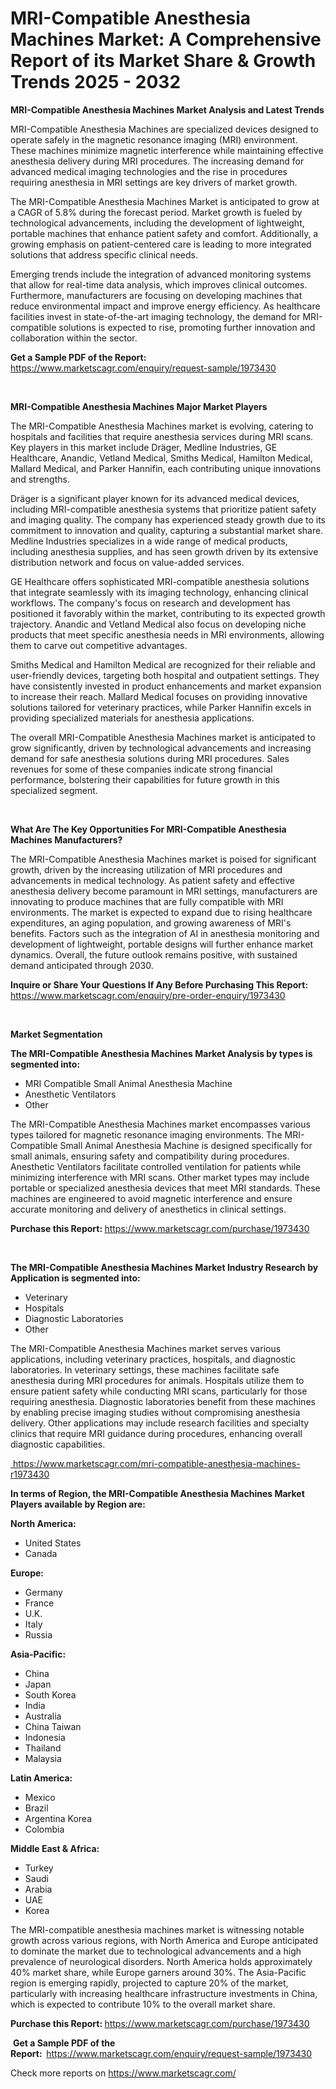 <p><h1>MRI-Compatible Anesthesia Machines Market: A Comprehensive Report of its Market Share & Growth Trends 2025 - 2032</h1></p><p><strong>MRI-Compatible Anesthesia Machines Market Analysis and Latest Trends</strong></p>
<p><p>MRI-Compatible Anesthesia Machines are specialized devices designed to operate safely in the magnetic resonance imaging (MRI) environment. These machines minimize magnetic interference while maintaining effective anesthesia delivery during MRI procedures. The increasing demand for advanced medical imaging technologies and the rise in procedures requiring anesthesia in MRI settings are key drivers of market growth.</p><p>The MRI-Compatible Anesthesia Machines Market is anticipated to grow at a CAGR of 5.8% during the forecast period. Market growth is fueled by technological advancements, including the development of lightweight, portable machines that enhance patient safety and comfort. Additionally, a growing emphasis on patient-centered care is leading to more integrated solutions that address specific clinical needs.</p><p>Emerging trends include the integration of advanced monitoring systems that allow for real-time data analysis, which improves clinical outcomes. Furthermore, manufacturers are focusing on developing machines that reduce environmental impact and improve energy efficiency. As healthcare facilities invest in state-of-the-art imaging technology, the demand for MRI-compatible solutions is expected to rise, promoting further innovation and collaboration within the sector.</p></p>
<p><strong>Get a Sample PDF of the Report:&nbsp;</strong> <a href="https://www.marketscagr.com/enquiry/request-sample/1973430?utm_campaign=2471&utm_medium=2&utm_source=Github&utm_content=ia&utm_term=05032025&utm_id=mri-compatible-anesthesia-machines">https://www.marketscagr.com/enquiry/request-sample/1973430</a></p>
<p>&nbsp;</p>
<p><strong>MRI-Compatible Anesthesia Machines Major Market Players</strong></p>
<p><p>The MRI-Compatible Anesthesia Machines market is evolving, catering to hospitals and facilities that require anesthesia services during MRI scans. Key players in this market include Dräger, Medline Industries, GE Healthcare, Anandic, Vetland Medical, Smiths Medical, Hamilton Medical, Mallard Medical, and Parker Hannifin, each contributing unique innovations and strengths.</p><p>Dräger is a significant player known for its advanced medical devices, including MRI-compatible anesthesia systems that prioritize patient safety and imaging quality. The company has experienced steady growth due to its commitment to innovation and quality, capturing a substantial market share. Medline Industries specializes in a wide range of medical products, including anesthesia supplies, and has seen growth driven by its extensive distribution network and focus on value-added services.</p><p>GE Healthcare offers sophisticated MRI-compatible anesthesia solutions that integrate seamlessly with its imaging technology, enhancing clinical workflows. The company's focus on research and development has positioned it favorably within the market, contributing to its expected growth trajectory. Anandic and Vetland Medical also focus on developing niche products that meet specific anesthesia needs in MRI environments, allowing them to carve out competitive advantages.</p><p>Smiths Medical and Hamilton Medical are recognized for their reliable and user-friendly devices, targeting both hospital and outpatient settings. They have consistently invested in product enhancements and market expansion to increase their reach. Mallard Medical focuses on providing innovative solutions tailored for veterinary practices, while Parker Hannifin excels in providing specialized materials for anesthesia applications.</p><p>The overall MRI-Compatible Anesthesia Machines market is anticipated to grow significantly, driven by technological advancements and increasing demand for safe anesthesia solutions during MRI procedures. Sales revenues for some of these companies indicate strong financial performance, bolstering their capabilities for future growth in this specialized segment.</p></p>
<p>&nbsp;</p>
<p><strong>What Are The Key Opportunities For MRI-Compatible Anesthesia Machines Manufacturers?</strong></p>
<p><p>The MRI-Compatible Anesthesia Machines market is poised for significant growth, driven by the increasing utilization of MRI procedures and advancements in medical technology. As patient safety and effective anesthesia delivery become paramount in MRI settings, manufacturers are innovating to produce machines that are fully compatible with MRI environments. The market is expected to expand due to rising healthcare expenditures, an aging population, and growing awareness of MRI's benefits. Factors such as the integration of AI in anesthesia monitoring and development of lightweight, portable designs will further enhance market dynamics. Overall, the future outlook remains positive, with sustained demand anticipated through 2030.</p></p>
<p><strong>Inquire or Share Your Questions If Any Before Purchasing This Report:</strong> <a href="https://www.marketscagr.com/enquiry/pre-order-enquiry/1973430?utm_campaign=2471&utm_medium=2&utm_source=Github&utm_content=ia&utm_term=05032025&utm_id=mri-compatible-anesthesia-machines">https://www.marketscagr.com/enquiry/pre-order-enquiry/1973430</a></p>
<p>&nbsp;</p>
<p><strong>Market Segmentation</strong></p>
<p><strong>The MRI-Compatible Anesthesia Machines Market Analysis by types is segmented into:</strong></p>
<p><ul><li>MRI Compatible Small Animal Anesthesia Machine</li><li>Anesthetic Ventilators</li><li>Other</li></ul></p>
<p><p>The MRI-Compatible Anesthesia Machines market encompasses various types tailored for magnetic resonance imaging environments. The MRI-Compatible Small Animal Anesthesia Machine is designed specifically for small animals, ensuring safety and compatibility during procedures. Anesthetic Ventilators facilitate controlled ventilation for patients while minimizing interference with MRI scans. Other market types may include portable or specialized anesthesia devices that meet MRI standards. These machines are engineered to avoid magnetic interference and ensure accurate monitoring and delivery of anesthetics in clinical settings.</p></p>
<p><strong>Purchase this Report:&nbsp;</strong><a href="https://www.marketscagr.com/purchase/1973430?utm_campaign=2471&utm_medium=2&utm_source=Github&utm_content=ia&utm_term=05032025&utm_id=mri-compatible-anesthesia-machines">https://www.marketscagr.com/purchase/1973430</a></p>
<p>&nbsp;</p>
<p><strong>The MRI-Compatible Anesthesia Machines Market Industry Research by Application is segmented into:</strong></p>
<p><ul><li>Veterinary</li><li>Hospitals</li><li>Diagnostic Laboratories</li><li>Other</li></ul></p>
<p><p>The MRI-Compatible Anesthesia Machines market serves various applications, including veterinary practices, hospitals, and diagnostic laboratories. In veterinary settings, these machines facilitate safe anesthesia during MRI procedures for animals. Hospitals utilize them to ensure patient safety while conducting MRI scans, particularly for those requiring anesthesia. Diagnostic laboratories benefit from these machines by enabling precise imaging studies without compromising anesthesia delivery. Other applications may include research facilities and specialty clinics that require MRI guidance during procedures, enhancing overall diagnostic capabilities.</p></p>
<p><a href="https://www.marketscagr.com/mri-compatible-anesthesia-machines-r1973430?utm_campaign=2471&utm_medium=2&utm_source=Github&utm_content=ia&utm_term=05032025&utm_id=mri-compatible-anesthesia-machines">&nbsp;https://www.marketscagr.com/mri-compatible-anesthesia-machines-r1973430</a></p>
<p><strong>In terms of Region, the MRI-Compatible Anesthesia Machines Market Players available by Region are:</strong></p>
<p>
    <p> <strong> North America: </strong>
        <ul>
            <li>United States</li>
            <li>Canada</li>
        </ul>
        </p> 
    <p> <strong> Europe: </strong>
        <ul>
            <li>Germany</li>
            <li>France</li>
            <li>U.K.</li>
            <li>Italy</li>
            <li>Russia</li>
        </ul>
        </p> 
    <p> <strong> Asia-Pacific: </strong>
        <ul>
            <li>China</li>
            <li>Japan</li>
            <li>South Korea</li>
            <li>India</li>
            <li>Australia</li>
            <li>China Taiwan</li>
            <li>Indonesia</li>
            <li>Thailand</li>
            <li>Malaysia</li>
        </ul>
        </p> 
    <p> <strong> Latin America: </strong>
        <ul>
            <li>Mexico</li>
            <li>Brazil</li>
            <li>Argentina Korea</li>
            <li>Colombia</li>
        </ul>
        </p> 
    <p> <strong> Middle East & Africa: </strong>
        <ul>
            <li>Turkey</li>
            <li>Saudi</li>
            <li>Arabia</li>
            <li>UAE</li>
            <li>Korea</li>
        </ul>
    </p>
    </p>
<p><p>The MRI-compatible anesthesia machines market is witnessing notable growth across various regions, with North America and Europe anticipated to dominate the market due to technological advancements and a high prevalence of neurological disorders. North America holds approximately 40% market share, while Europe garners around 30%. The Asia-Pacific region is emerging rapidly, projected to capture 20% of the market, particularly with increasing healthcare infrastructure investments in China, which is expected to contribute 10% to the overall market share.</p></p>
<p><strong>Purchase this Report: </strong><a href="https://www.marketscagr.com/purchase/1973430?utm_campaign=2471&utm_medium=2&utm_source=Github&utm_content=ia&utm_term=05032025&utm_id=mri-compatible-anesthesia-machines">https://www.marketscagr.com/purchase/1973430</a></p>
<p>&nbsp;<strong>Get a Sample PDF of the Report:&nbsp;&nbsp;</strong><a href="https://www.marketscagr.com/enquiry/request-sample/1973430?utm_campaign=2471&utm_medium=2&utm_source=Github&utm_content=ia&utm_term=05032025&utm_id=mri-compatible-anesthesia-machines">https://www.marketscagr.com/enquiry/request-sample/1973430</a></p>
<p><strong></strong></p>
<p>Check more reports on <a href="https://www.marketscagr.com/?utm_campaign=2471&utm_medium=2&utm_source=Github&utm_content=ia&utm_term=05032025&utm_id=mri-compatible-anesthesia-machines">https://www.marketscagr.com/</a></p>